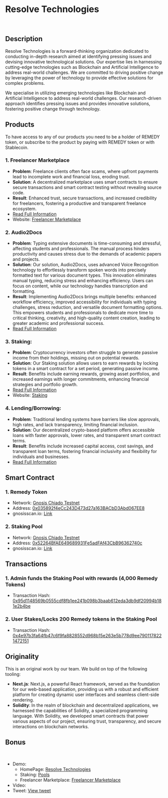 # Resolve Technologies
 
## Description

Resolve Technologies is a forward-thinking organization dedicated to conducting in-depth research aimed at identifying pressing issues and devising innovative technological solutions. Our expertise lies in harnessing cutting-edge technologies such as Blockchain and Artificial Intelligence to address real-world challenges. We are committed to driving positive change by leveraging the power of technology to provide effective solutions for complex problems.

We specialise in utilizing emerging technologies like Blockchain and Artificial Intelligence to address real-world challenges. Our research-driven approach identifies pressing issues and provides innovative solutions, fostering positive change through technology.

## Products

To have access to any of our products you need to be a holder of REMEDY token, or subscribe to the product by paying with REMEDY token or with Stablecoin.

### 1. Freelancer Marketplace

- **Problem**: Freelance clients often face scams, where upfront payments lead to incomplete work and financial loss, eroding trust.
- **Solution**: A decentralized marketplace uses smart contracts to ensure secure transactions and smart contract testing without revealing source code.
- **Result**: Enhanced trust, secure transactions, and increased credibility for freelancers, fostering a productive and transparent freelance ecosystem.
- [Read Full Information](FreelancerMarketplace.md)
- Website: [Freelancer Marketplace](https://freelance-kaiketsu.vercel.app/)

### 2. Audio2Docs

- **Problem**: Typing extensive documents is time-consuming and stressful, affecting students and professionals. The manual process hinders productivity and causes stress due to the demands of academic papers and projects.
- **Solution**: Our solution, Audio2Docs, uses advanced Voice Recognition technology to effortlessly transform spoken words into precisely formatted text for various document types. This innovation eliminates manual typing, reducing stress and enhancing efficiency. Users can focus on content, while our technology handles transcription and formatting.
- **Result**: Implementing Audio2Docs brings multiple benefits: enhanced workflow efficiency, improved accessibility for individuals with typing challenges, stress reduction, and versatile document formatting options. This empowers students and professionals to dedicate more time to critical thinking, creativity, and high-quality content creation, leading to greater academic and professional success.
- [Read Full Information](Audio2Docs.md)
 
### 3. Staking:
- **Problem**: Cryptocurrency investors often struggle to generate passive income from their holdings, missing out on potential rewards.
- **Solution**: Our Staking solution allows users to earn rewards by locking tokens in a smart contract for a set period, generating passive income.
- **Result**: Benefits include earning rewards, growing asset portfolios, and increased earnings with longer commitments, enhancing financial strategies and portfolio growth.
- [Read Full Information](Staking.md)
- Website: [Staking](https://www.resolvetechnologies.org/pools)

### 4. **Lending/Borrowing**:
- **Problem**: Traditional lending systems have barriers like slow approvals, high rates, and lack transparency, limiting financial inclusion.
- **Solution**: Our decentralized crypto-based platform offers accessible loans with faster approvals, lower rates, and transparent smart contract terms.
- **Result**: Benefits include increased capital access, cost savings, and transparent loan terms, fostering financial inclusivity and flexibility for individuals and businesses.
- [Read Full Information](Lending.md)

## Smart Contract

### 1. Remedy Token
- Network: [Gnosis Chiado Testnet](https://gnosis-chiado.blockscout.com/)
- Address: [0x035892f4eCc243D473d27a163BACbD3Abd067EE8](https://gnosis-chiado.blockscout.com/token/0x035892f4eCc243D473d27a163BACbD3Abd067EE8)
- gnosisscan.io: [Link](https://gnosis-chiado.blockscout.com/token/0x035892f4eCc243D473d27a163BACbD3Abd067EE8)

### 2. Staking Pool
- Network: [Gnosis Chiado Testnet](https://gnosis-chiado.blockscout.com/)
- Address: [0x52264BfAE649689931Fe5adFAf43CbB96362740c](https://gnosis-chiado.blockscout.com/address/0x52264BfAE649689931Fe5adFAf43CbB96362740c)
- gnosisscan.io: [Link](https://gnosis-chiado.blockscout.com/address/0x52264BfAE649689931Fe5adFAf43CbB96362740c)
 
## Transactions

### 1. Admin funds the Staking Pool with rewards (4,000 Remedy Tokens)
- Transaction Hash: [0x95d1148569b0555cdf8fb1ee241b098b3baab612eda3db9df20994b181e2b4be](https://gnosis-chiado.blockscout.com/tx/0x95d1148569b0555cdf8fb1ee241b098b3baab612eda3db9df20994b181e2b4be)

### 2. User Stakes/Locks 200 Remedy tokens in the Staking Pool
- Transaction Hash: [0x4e97b3fa64fb47c6f9fa8828552d968b15e263e5b778d9ee7901178221472151](https://gnosis-chiado.blockscout.com/tx/0x4e97b3fa64fb47c6f9fa8828552d968b15e263e5b778d9ee7901178221472151)
 
## Originality

This is an original work by our team. We build on top of the following tooling:

- **Next.js**: Next.js, a powerful React framework, served as the foundation for our web-based application, providing us with a robust and efficient platform for creating dynamic user interfaces and seamless client-side rendering.
- **Solidity**: In the realm of blockchain and decentralized applications, we harnessed the capabilities of Solidity, a specialized programming language. With Solidity, we developed smart contracts that power various aspects of our project, ensuring trust, transparency, and secure interactions on blockchain networks.
 
## Bonus
 
- Demo:
  - HomePage: [Resolve Technologies](https://www.resolvetechnologies.org/)
  - Staking: [Pools](https://www.resolvetechnologies.org/pools)
  - Freelancer Marketplace: [Freelancer Marketplace](https://freelance-kaiketsu.vercel.app/)
- Video: <Link>
- Tweet: [View tweet](https://twitter.com/acedotsol/status/1704580016518947189?t=w1UmrHbwgbY2ZQdfredghQ&s=19)
